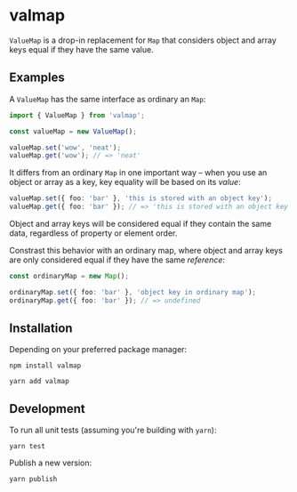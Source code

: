 # valmap

`ValueMap` is a drop-in replacement for `Map` that considers object and array keys equal if they have the same value.

## Examples

A `ValueMap` has the same interface as ordinary an `Map`:

```typescript
import { ValueMap } from 'valmap';

const valueMap = new ValueMap();

valueMap.set('wow', 'neat');
valueMap.get('wow'); // => 'neat'
```

It differs from an ordinary `Map` in one important way – when you use an object or array as a key, key equality will be based on its _value_:

```typescript
valueMap.set({ foo: 'bar' }, 'this is stored with an object key');
valueMap.get({ foo: 'bar' }); // => 'this is stored with an object key';
```

Object and array keys will be considered equal if they contain the same data, regardless of property or element order.

Constrast this behavior with an ordinary map, where object and array keys are only considered equal if they have the same _reference_:

```typescript
const ordinaryMap = new Map();

ordinaryMap.set({ foo: 'bar' }, 'object key in ordinary map');
ordinaryMap.get({ foo: 'bar' }); // => undefined
```

## Installation

Depending on your preferred package manager:

```
npm install valmap
```

```
yarn add valmap
```

## Development

To run all unit tests (assuming you're building with `yarn`):

```
yarn test
```

Publish a new version:

```
yarn publish
```
